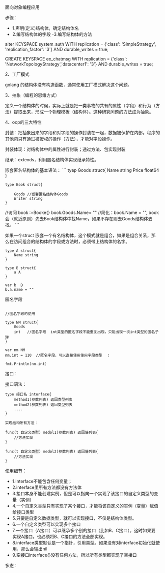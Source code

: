 面向对象编程应用

步骤：
- 1.声明(定义)结构体，确定结构体名
- 2.编写结构体的字段
-3.编写结构体的方法 

alter KEYSPACE system_auth WITH replication = {'class': 'SimpleStrategy', 'replication_factor': '3'}  AND durable_writes = true;


CREATE KEYSPACE eo_chatmsg WITH replication = {'class': 'NetworkTopologyStrategy','datacenter1': '3'}  AND durable_writes = true;

2、工厂模式

golang 的结构体没有构造函数，通常使用工厂模式解决这个问题。


3、抽象（编程的思维方式）

定义一个结构体的时候，实际上就是把一类事物的共有的属性（字段）和行为（方法）提取出来，形成一个物理模板（结构体）。这种研究问题的方法成为抽象。


4、oop的三大特性

封装：把抽象出来的字段和对字段的操作封装在一起，数据被保护在内部，程序的其他包只有通过被授权的操作（方法），才能对字段操作。

封装体现：对结构体中的属性进行封装；通过方法、包实现封装

继承：extends，利用匿名结构体实现继承特性。

嵌套匿名结构体的基本语法：
	```
	tyep Goods struct{
		Name string
		Price float64
	}

	type Book struct{

		Goods //嵌套匿名结构体Goods
		Writer string
	}


//访问
book :=Booke{}
book.Goods.Name= ""  //简化：book.Name = "", book会（就近原则）先去Book结构体中找Name，如果不存在则去Goods结构体去找。
	```

如果一个struct 嵌套一个有名结构体，这个模式就是组合，如果是组合关系，那么在访问组合的结构体的字段或方法时，必须带上结构体的名字。

```
type A struct{
	Name string
}

type B struct{
	a A
}

var b  B
b.a.name = ""
```
匿名字段

```

//匿名字段的使用

type NM struct{
	Goods
	int   //匿名字段  int类型的匿名字段不能重复出现，只能出现一次int类型的匿名子弹
}

var nm NM
nm.int = 110  //匿名字段，可以直接使用使用字段类型  ； 

fmt.Println(nm.int)

```

接口：


接口语法：
```
type 接口名 interface{
	method1(参数列表) 返回类型列表
	method2(参数列表) 返回类型列表
	....
}

实现结构所有方法：

func(t 自定义类型) medol1(参数列表) 返回值列表{
	//方法实现
}

func(t 自定义类型) medol2(参数列表) 返回值列表{
	//方法实现
}

```
使用细节：
- 1.interface不能包含任何变量；
- 2.interface里所有方法都没有方法体
- 3.接口本身不能创建实例，但是可以指向一个实现了该接口的自定义类型的变量（实例）
- 4.一个自定义类型只有实现了某个接口，才能将该自定义的实例（变量）赋值给接口类型
- 5.只要是自定义数据类型，就可以实现接口，不仅是结构体类型。
- 6.一个自定义类型可以实现多个接口
- 7.一个接口（A接口）可以继承多个别的接口（比如B、C接口），这时如果要实现A接口，也必须将B、C接口的方法全部实现。
- 8.interface类型默认是一个指针，引用类型。如果没有对interface初始化就使用，那么会输出nil
- 9.空接口interface{}没有任何方法，所以所有类型都实现了空接口

多态：